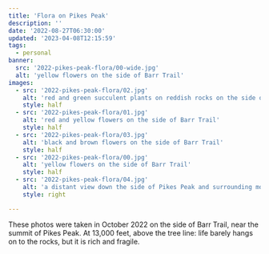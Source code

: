 ```yaml
---
title: 'Flora on Pikes Peak'
description: ''
date: '2022-08-27T06:30:00'
updated: '2023-04-08T12:15:59'
tags:
  - personal
banner:
  src: '2022-pikes-peak-flora/00-wide.jpg'
  alt: 'yellow flowers on the side of Barr Trail'
images:
  - src: '2022-pikes-peak-flora/02.jpg'
    alt: 'red and green succulent plants on reddish rocks on the side of Barr Trail'
    style: half
  - src: '2022-pikes-peak-flora/01.jpg'
    alt: 'red and yellow flowers on the side of Barr Trail'
    style: half
  - src: '2022-pikes-peak-flora/03.jpg'
    alt: 'black and brown flowers on the side of Barr Trail'
    style: half
  - src: '2022-pikes-peak-flora/00.jpg'
    alt: 'yellow flowers on the side of Barr Trail'
    style: half
  - src: '2022-pikes-peak-flora/04.jpg'
    alt: 'a distant view down the side of Pikes Peak and surrounding mountains from higher up on Barr'
    style: right

---
```


These photos were taken in October 2022 on the side of Barr Trail, near the summit of Pikes Peak. At 13,000 feet, above the tree line: life barely hangs on to the rocks, but it is rich and fragile.